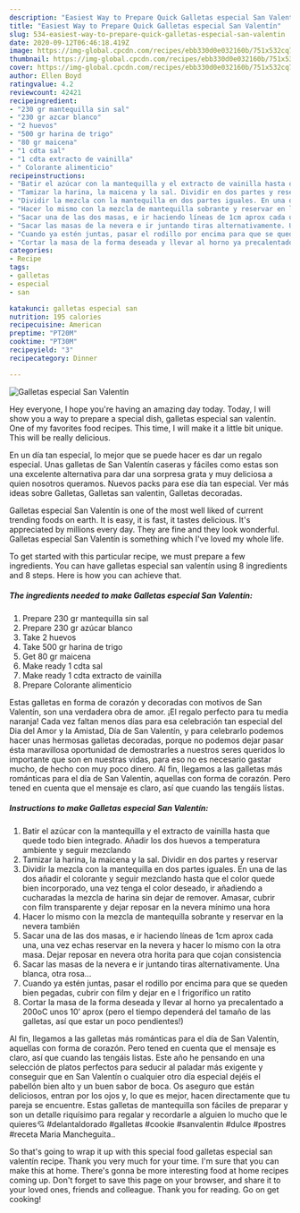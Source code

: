 ```yaml
---
description: "Easiest Way to Prepare Quick Galletas especial San Valentín"
title: "Easiest Way to Prepare Quick Galletas especial San Valentín"
slug: 534-easiest-way-to-prepare-quick-galletas-especial-san-valentin
date: 2020-09-12T06:46:18.419Z
image: https://img-global.cpcdn.com/recipes/ebb330d0e032160b/751x532cq70/galletas-especial-san-valentin-foto-principal.jpg
thumbnail: https://img-global.cpcdn.com/recipes/ebb330d0e032160b/751x532cq70/galletas-especial-san-valentin-foto-principal.jpg
cover: https://img-global.cpcdn.com/recipes/ebb330d0e032160b/751x532cq70/galletas-especial-san-valentin-foto-principal.jpg
author: Ellen Boyd
ratingvalue: 4.2
reviewcount: 42421
recipeingredient:
- "230 gr mantequilla sin sal"
- "230 gr azcar blanco"
- "2 huevos"
- "500 gr harina de trigo"
- "80 gr maicena"
- "1 cdta sal"
- "1 cdta extracto de vainilla"
- " Colorante alimenticio"
recipeinstructions:
- "Batir el azúcar con la mantequilla y el extracto de vainilla hasta que quede todo bien integrado. Añadir los dos huevos a temperatura ambiente y seguir mezclando"
- "Tamizar la harina, la maicena y la sal. Dividir en dos partes y reservar"
- "Dividir la mezcla con la mantequilla en dos partes iguales. En una de las dos añadir el colorante y seguir mezclando hasta que el color quede bien incorporado, una vez tenga el color deseado, ir añadiendo a cucharadas la mezcla de harina sin dejar de remover. Amasar, cubrir con film transparente y dejar reposar en la nevera mínimo una hora"
- "Hacer lo mismo con la mezcla de mantequilla sobrante y reservar en la nevera también"
- "Sacar una de las dos masas, e ir haciendo líneas de 1cm aprox cada una, una vez echas reservar en la nevera y hacer lo mismo con la otra masa. Dejar reposar en nevera otra horita para que cojan consistencia"
- "Sacar las masas de la nevera e ir juntando tiras alternativamente. Una blanca, otra rosa..."
- "Cuando ya estén juntas, pasar el rodillo por encima para que se queden bien pegadas, cubrir con film y dejar en e l frigorífico un ratito"
- "Cortar la masa de la forma deseada y llevar al horno ya precalentado a 200oC unos 10’ aprox (pero el tiempo dependerá del tamaño de las galletas, así que estar un poco pendientes!)"
categories:
- Recipe
tags:
- galletas
- especial
- san

katakunci: galletas especial san 
nutrition: 195 calories
recipecuisine: American
preptime: "PT20M"
cooktime: "PT30M"
recipeyield: "3"
recipecategory: Dinner

---
```



![Galletas especial San Valentín](https://img-global.cpcdn.com/recipes/ebb330d0e032160b/751x532cq70/galletas-especial-san-valentin-foto-principal.jpg)

Hey everyone, I hope you're having an amazing day today. Today, I will show you a way to prepare a special dish, galletas especial san valentín. One of my favorites food recipes. This time, I will make it a little bit unique. This will be really delicious.

En un día tan especial, lo mejor que se puede hacer es dar un regalo especial. Unas galletas de San Valentín caseras y fáciles como estas son una excelente alternativa para dar una sorpresa grata y muy deliciosa a quien nosotros queramos. Nuevos packs para ese día tan especial. Ver más ideas sobre Galletas, Galletas san valentin, Galletas decoradas.

Galletas especial San Valentín is one of the most well liked of current trending foods on earth. It is easy, it is fast, it tastes delicious. It's appreciated by millions every day. They are fine and they look wonderful. Galletas especial San Valentín is something which I've loved my whole life.


To get started with this particular recipe, we must prepare a few ingredients. You can have galletas especial san valentín using 8 ingredients and 8 steps. Here is how you can achieve that.

<!--inarticleads1-->

##### The ingredients needed to make Galletas especial San Valentín:

1. Prepare 230 gr mantequilla sin sal
1. Prepare 230 gr azúcar blanco
1. Take 2 huevos
1. Take 500 gr harina de trigo
1. Get 80 gr maicena
1. Make ready 1 cdta sal
1. Make ready 1 cdta extracto de vainilla
1. Prepare  Colorante alimenticio


Estas galletas en forma de corazón y decoradas con motivos de San Valentín, son una verdadera obra de amor. ¡El regalo perfecto para tu media naranja! Cada vez faltan menos días para esa celebración tan especial del Dia del Amor y la Amistad, Día de San Valentín, y para celebrarlo podemos hacer unas hermosas galletas decoradas, porque no podemos dejar pasar ésta maravillosa oportunidad de demostrarles a nuestros seres queridos lo importante que son en nuestras vidas, para eso no es necesario gastar mucho, de hecho con muy poco dinero. Al fin, llegamos a las galletas más románticas para el día de San Valentín, aquellas con forma de corazón. Pero tened en cuenta que el mensaje es claro, así que cuando las tengáis listas. 

<!--inarticleads2-->

##### Instructions to make Galletas especial San Valentín:

1. Batir el azúcar con la mantequilla y el extracto de vainilla hasta que quede todo bien integrado. Añadir los dos huevos a temperatura ambiente y seguir mezclando
1. Tamizar la harina, la maicena y la sal. Dividir en dos partes y reservar
1. Dividir la mezcla con la mantequilla en dos partes iguales. En una de las dos añadir el colorante y seguir mezclando hasta que el color quede bien incorporado, una vez tenga el color deseado, ir añadiendo a cucharadas la mezcla de harina sin dejar de remover. Amasar, cubrir con film transparente y dejar reposar en la nevera mínimo una hora
1. Hacer lo mismo con la mezcla de mantequilla sobrante y reservar en la nevera también
1. Sacar una de las dos masas, e ir haciendo líneas de 1cm aprox cada una, una vez echas reservar en la nevera y hacer lo mismo con la otra masa. Dejar reposar en nevera otra horita para que cojan consistencia
1. Sacar las masas de la nevera e ir juntando tiras alternativamente. Una blanca, otra rosa...
1. Cuando ya estén juntas, pasar el rodillo por encima para que se queden bien pegadas, cubrir con film y dejar en e l frigorífico un ratito
1. Cortar la masa de la forma deseada y llevar al horno ya precalentado a 200oC unos 10’ aprox (pero el tiempo dependerá del tamaño de las galletas, así que estar un poco pendientes!)


Al fin, llegamos a las galletas más románticas para el día de San Valentín, aquellas con forma de corazón. Pero tened en cuenta que el mensaje es claro, así que cuando las tengáis listas. Este año he pensando en una selección de platos perfectos para seducir al paladar más exigente y conseguir que en San Valentín o cualquier otro día especial dejéis el pabellón bien alto y un buen sabor de boca. Os aseguro que están deliciosos, entran por los ojos y, lo que es mejor, hacen directamente que tu pareja se encuentre. Estas galletas de mantequilla son fáciles de preparar y son un detalle riquísimo para regalar y recordarle a alguien lo mucho que le quieres💘 #delantaldorado #galletas #cookie #sanvalentin #dulce #postres #receta Maria Mancheguita.. 

So that's going to wrap it up with this special food galletas especial san valentín recipe. Thank you very much for your time. I'm sure that you can make this at home. There's gonna be more interesting food at home recipes coming up. Don't forget to save this page on your browser, and share it to your loved ones, friends and colleague. Thank you for reading. Go on get cooking!
